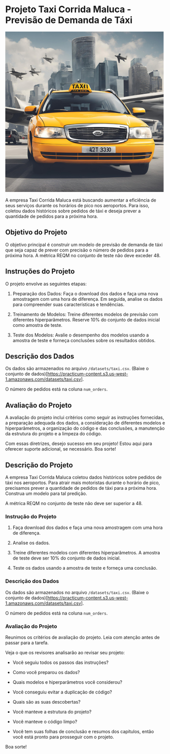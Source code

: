 # Projeto Taxi Corrida Maluca - Previsão de Demanda de Táxi

![Taxi](/img/taxi.png)

A empresa Taxi Corrida Maluca está buscando aumentar a eficiência de seus serviços durante os horários de pico nos aeroportos. Para isso, coletou dados históricos sobre pedidos de táxi e deseja prever a quantidade de pedidos para a próxima hora.

## Objetivo do Projeto

O objetivo principal é construir um modelo de previsão de demanda de táxi que seja capaz de prever com precisão o número de pedidos para a próxima hora. A métrica REQM no conjunto de teste não deve exceder 48.

## Instruções do Projeto

O projeto envolve as seguintes etapas:

1. Preparação dos Dados: Faça o download dos dados e faça uma nova amostragem com uma hora de diferença. Em seguida, analise os dados para compreender suas características e tendências.

2. Treinamento de Modelos: Treine diferentes modelos de previsão com diferentes hiperparâmetros. Reserve 10% do conjunto de dados inicial como amostra de teste.

3. Teste dos Modelos: Avalie o desempenho dos modelos usando a amostra de teste e forneça conclusões sobre os resultados obtidos.

## Descrição dos Dados

Os dados são armazenados no arquivo `/datasets/taxi.csv`. (Baixe o conjunto de dados)[https://practicum-content.s3.us-west-1.amazonaws.com/datasets/taxi.csv]. 

O número de pedidos está na coluna `num_orders`.

## Avaliação do Projeto

A avaliação do projeto inclui critérios como seguir as instruções fornecidas, a preparação adequada dos dados, a consideração de diferentes modelos e hiperparâmetros, a organização do código e das conclusões, a manutenção da estrutura do projeto e a limpeza do código.

Com essas diretrizes, desejo sucesso em seu projeto! Estou aqui para oferecer suporte adicional, se necessário. Boa sorte!




















## Descrição do Projeto

A empresa Taxi Corrida Maluca coletou dados históricos sobre pedidos de táxi nos aeroportos. Para atrair mais motoristas durante o horário de pico, precisamos prever a quantidade de pedidos de táxi para a próxima hora. Construa um modelo para tal predição.

A métrica REQM no conjunto de teste não deve ser superior a 48.

### Instrução do Projeto

1. Faça download dos dados e faça uma nova amostragem com uma hora de diferença.

2. Analise os dados.

3. Treine diferentes modelos com diferentes hiperparâmetros. A amostra de teste deve ser 10% do conjunto de dados inicial.

4. Teste os dados usando a amostra de teste e forneça uma conclusão.

### Descrição dos Dados

Os dados são armazenados no arquivo `/datasets/taxi.csv`. (Baixe o conjunto de dados)[https://practicum-content.s3.us-west-1.amazonaws.com/datasets/taxi.csv]. 

O número de pedidos está na coluna `num_orders`.

### Avaliação do Projeto

Reunimos os critérios de avaliação do projeto. Leia com atenção antes de passar para a tarefa.

Veja o que os revisores analisarão ao revisar seu projeto:


- Você seguiu todos os passos das instruções?

- Como você preparou os dados?

- Quais modelos e hiperparâmetros você considerou?

- Você conseguiu evitar a duplicação de código?

- Quais são as suas descobertas?

- Você manteve a estrutura do projeto?

- Você manteve o código limpo?

- Você tem suas folhas de conclusão e resumos dos capítulos, então você está pronto para prosseguir com o projeto.

Boa sorte!